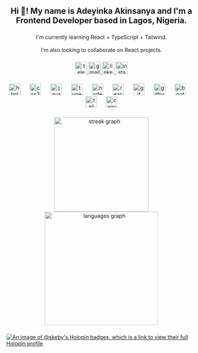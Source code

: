 <h2 align="center">Hi 👋! My name is Adeyinka Akinsanya and I'm a Frontend Developer based in Lagos, Nigeria.</h2>

###

<p align="center">I'm currently learning React + TypeScript + Tailwind.<br><br>I'm also looking to collaborate on React projects.</p>

###

<p align="left"></p>

###

<div align="center">
  <a href="https://t.me/OxSkeby" target="_blank">
    <img src="https://img.shields.io/static/v1?message=Telegram&logo=telegram&label=&color=2CA5E0&logoColor=white&labelColor=&style=for-the-badge" height="32" alt="telegram logo"  />
  </a>
  <a href="mailto:akinsanyaadeyinka4166@gmail.com" target="_blank">
    <img src="https://img.shields.io/static/v1?message=Gmail&logo=gmail&label=&color=D14836&logoColor=white&labelColor=&style=for-the-badge" height="32" alt="gmail logo"  />
  </a>
  <a href="https://www.linkedin.com/in/adeyinka-akinsanya-173576260/" target="_blank">
    <img src="https://img.shields.io/static/v1?message=LinkedIn&logo=linkedin&label=&color=0077B5&logoColor=white&labelColor=&style=for-the-badge" height="32" alt="linkedin logo"  />
  </a>
  <a href="https://www.instagram.com/adeyinka_o.o" target="_blank">
    <img src="https://img.shields.io/static/v1?message=Instagram&logo=instagram&label=&color=E4405F&logoColor=white&labelColor=&style=for-the-badge" height="32" alt="instagram logo"  />
  </a>
</div>

###

<div align="center">
  <img src="https://cdn.jsdelivr.net/gh/devicons/devicon/icons/html5/html5-original.svg" height="30" alt="html5 logo"  />
  <img width="17" />
  <img src="https://cdn.jsdelivr.net/gh/devicons/devicon/icons/css3/css3-original.svg" height="30" alt="css3 logo"  />
  <img width="17" />
  <img src="https://cdn.jsdelivr.net/gh/devicons/devicon/icons/javascript/javascript-original.svg" height="30" alt="javascript logo"  />
  <img width="17" />
  <img src="https://cdn.jsdelivr.net/gh/devicons/devicon/icons/typescript/typescript-original.svg" height="30" alt="typescript logo"  />
  <img width="17" />
  <img src="https://cdn.simpleicons.org/nodedotjs/339933" height="30" alt="nodejs logo"  />
  <img width="17" />
  <img src="https://cdn.jsdelivr.net/gh/devicons/devicon/icons/react/react-original.svg" height="30" alt="react logo"  />
  <img width="17" />
  <img src="https://skillicons.dev/icons?i=git" height="30" alt="git logo"  />
  <img width="17" />
  <img src="https://skillicons.dev/icons?i=github" height="30" alt="github logo"  />
  <img width="17" />
  <img src="https://skillicons.dev/icons?i=bootstrap" height="30" alt="bootstrap logo"  />
  <img width="17" />
  <img src="https://skillicons.dev/icons?i=tailwind" height="30" alt="tailwindcss logo"  />
  <img width="17" />
  <img src="https://cdn.jsdelivr.net/gh/devicons/devicon/icons/canva/canva-original.svg" height="30" alt="canva logo"  />
</div>

###

<div align="center">
  <img src="https://streak-stats.demolab.com?user=Skeby&locale=en&mode=daily&theme=github_dark&hide_border=true&border_radius=5" height="250" alt="streak graph" /> <br>
  <img src="https://github-readme-stats.vercel.app/api/top-langs?username=Skeby&locale=en&hide_title=false&layout=compact&card_width=320&langs_count=10&theme=github_dark&hide_border=false" height="300" alt="languages graph"  />
</div>

###
[![An image of @skeby's Holopin badges, which is a link to view their full Holopin profile](https://holopin.me/skeby)](https://holopin.io/@skeby)
